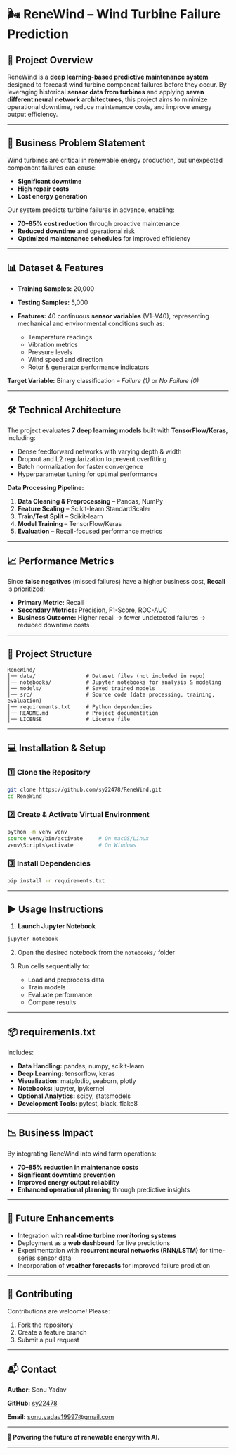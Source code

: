# 🌬️ ReneWind – Wind Turbine Failure Prediction

## 📌 Project Overview

ReneWind is a **deep learning-based predictive maintenance system** designed to forecast wind turbine component failures before they occur.
By leveraging historical **sensor data from turbines** and applying **seven different neural network architectures**, this project aims to minimize operational downtime, reduce maintenance costs, and improve energy output efficiency.

---

## 🏢 Business Problem Statement

Wind turbines are critical in renewable energy production, but unexpected component failures can cause:

* **Significant downtime**
* **High repair costs**
* **Lost energy generation**

Our system predicts turbine failures in advance, enabling:

* **70–85% cost reduction** through proactive maintenance
* **Reduced downtime** and operational risk
* **Optimized maintenance schedules** for improved efficiency

---

## 📊 Dataset & Features

* **Training Samples:** 20,000
* **Testing Samples:** 5,000
* **Features:** 40 continuous **sensor variables** (V1–V40), representing mechanical and environmental conditions such as:

  * Temperature readings
  * Vibration metrics
  * Pressure levels
  * Wind speed and direction
  * Rotor & generator performance indicators

**Target Variable:** Binary classification – *Failure (1)* or *No Failure (0)*

---

## 🛠️ Technical Architecture

The project evaluates **7 deep learning models** built with **TensorFlow/Keras**, including:

* Dense feedforward networks with varying depth & width
* Dropout and L2 regularization to prevent overfitting
* Batch normalization for faster convergence
* Hyperparameter tuning for optimal performance

**Data Processing Pipeline:**

1. **Data Cleaning & Preprocessing** – Pandas, NumPy
2. **Feature Scaling** – Scikit-learn StandardScaler
3. **Train/Test Split** – Scikit-learn
4. **Model Training** – TensorFlow/Keras
5. **Evaluation** – Recall-focused performance metrics

---

## 📈 Performance Metrics

Since **false negatives** (missed failures) have a higher business cost, **Recall** is prioritized:

* **Primary Metric:** Recall
* **Secondary Metrics:** Precision, F1-Score, ROC-AUC
* **Business Outcome:** Higher recall → fewer undetected failures → reduced downtime costs

---

## 📂 Project Structure

```
ReneWind/
│── data/                # Dataset files (not included in repo)
│── notebooks/           # Jupyter notebooks for analysis & modeling
│── models/              # Saved trained models
│── src/                 # Source code (data processing, training, evaluation)
│── requirements.txt     # Python dependencies
│── README.md            # Project documentation
│── LICENSE              # License file
```

---

## 💻 Installation & Setup

### 1️⃣ Clone the Repository

```bash
git clone https://github.com/sy22478/ReneWind.git
cd ReneWind
```

### 2️⃣ Create & Activate Virtual Environment

```bash
python -m venv venv
source venv/bin/activate     # On macOS/Linux
venv\Scripts\activate        # On Windows
```

### 3️⃣ Install Dependencies

```bash
pip install -r requirements.txt
```

---

## ▶️ Usage Instructions

1. **Launch Jupyter Notebook**

```bash
jupyter notebook
```

2. Open the desired notebook from the `notebooks/` folder
3. Run cells sequentially to:

   * Load and preprocess data
   * Train models
   * Evaluate performance
   * Compare results

---

## 📦 requirements.txt

Includes:

* **Data Handling:** pandas, numpy, scikit-learn
* **Deep Learning:** tensorflow, keras
* **Visualization:** matplotlib, seaborn, plotly
* **Notebooks:** jupyter, ipykernel
* **Optional Analytics:** scipy, statsmodels
* **Development Tools:** pytest, black, flake8

---

## 📉 Business Impact

By integrating ReneWind into wind farm operations:

* **70–85% reduction in maintenance costs**
* **Significant downtime prevention**
* **Improved energy output reliability**
* **Enhanced operational planning** through predictive insights

---

## 🔮 Future Enhancements

* Integration with **real-time turbine monitoring systems**
* Deployment as a **web dashboard** for live predictions
* Experimentation with **recurrent neural networks (RNN/LSTM)** for time-series sensor data
* Incorporation of **weather forecasts** for improved failure prediction

---

## 🤝 Contributing

Contributions are welcome! Please:

1. Fork the repository
2. Create a feature branch
3. Submit a pull request

---

## 📬 Contact

**Author:** Sonu Yadav

**GitHub:** [sy22478](https://github.com/sy22478)

**Email:** sonu.yadav19997@gmail.com

---

**🌱 Powering the future of renewable energy with AI.**

---
